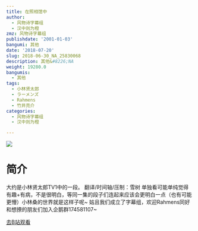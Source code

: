 ```yaml
---
title: 在照相馆中
author:
  - 风物诗字幕组
  - 汉中则为橙
zmz: 风物诗字幕组
publishdate: '2001-01-03'
bangumi: 其他
date: '2018-07-20'
slug: 2018-06-30_NA_25830068
description: 其他&#8226;NA
weight: 19280.0
bangumis:
  - 其他
tags:
  - 小林贤太郎
  - ラーメンズ
  - Rahmens
  - 竹井亮介
categories:
  - 风物诗字幕组
  - 汉中则为橙

---
```

![](https://i.imgur.com/sX5OhTn.jpg)
# 简介  
大约是小林贤太郎TV1中的一段。
翻译/时间轴/压制：雪树
单独看可能单纯觉得有趣+有病，不是很明白，等同一集的段子们连起来应该会更明白一点（也有可能更懵）小林桑的世界就是这样子呢~
姑且我们成立了字幕组，欢迎Rahmens同好和想撩的朋友们加入企鹅群174581107~  

[去B站观看](https://www.bilibili.com/video/av25830068/)
 
